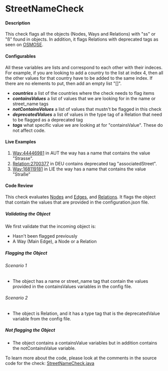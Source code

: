 # StreetNameCheck

#### Description
This check flags all the objects (Nodes, Ways and Relations) with "ss" or "ß" found in objects. In addition, it flags 
Relations with deprecated tags as seen on  [OSMOSE](https://osmose.openstreetmap.fr/en/errors?item=9009).

#### Configurables
All these variables are lists and correspond to each other with their indeces. For example, if you are looking to add a
country to the list at index 4, then all the other values for that country have to be added to the same index. If there 
are no elements to put, then add an empty list "[]".
- ***countries*** a list of the countries where the check needs to flag items
- ***containsValues*** a list of values that we are looking for in the name or street_name tags
- ***notContainsValues*** a list of values that mustn't be flagged in this check
- ***deprecatedValues*** a list of values in the type tag of a Relation that need to be flagged as a deprecated tag
- ***tags*** what specific value we are looking at for "containsValue". These do not affect code.


#### Live Examples

1. [Way:44446981](https://www.openstreetmap.org/way/44446981) in AUT the way has a name that contains the value "Strasse".
2. [Relation:2700377](https://www.openstreetmap.org/relation/2700377) in DEU contains deprecated tag "associatedStreet".
3. [Way:168119181](https://www.openstreetmap.org/way/168119181) in LIE the way has a name that contains the value "Straße"

#### Code Review
This check evaluates [Nodes](https://github.com/osmlab/atlas/blob/dev/src/main/java/org/openstreetmap/atlas/geography/atlas/items/Node.java) and
[Edges](https://github.com/osmlab/atlas/blob/dev/src/main/java/org/openstreetmap/atlas/geography/atlas/items/Edge.java), and 
[Relations](https://github.com/osmlab/atlas/blob/dev/src/main/java/org/openstreetmap/atlas/geography/atlas/items/Relation.java).
It flags the object that contain the values that are provided in the configuration.json file.

##### Validating the Object
We first validate that the incoming object is:
* Hasn't been flagged previously
* A Way (Main Edge), a Node or a Relation


##### Flagging the Object
###### Scenario 1
* The object has a name or street_name tag that contain the values provided in the containsValues variables in the config file.
###### Scenario 2
* The object is Relation, and it has a type tag that is the deprecatedValue variable from the config file.

##### Not flagging the Object
* The object contains a containsValue variables but in addition contains the notContainsValue variable.


To learn more about the code, please look at the comments in the source code for the check: [StreetNameCheck.java](../../src/main/java/org/openstreetmap/atlas/checks/validation/tag/StreetNameCheck.java)
